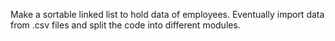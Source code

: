 Make a sortable linked list to hold data of employees. Eventually import data from .csv files and split the code into different modules.
